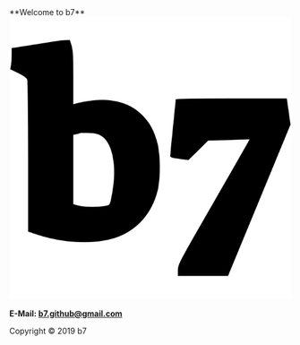 <head>
<link rel="apple-touch-icon" sizes="180x180" href="/apple-touch-icon.png">
<link rel="icon" type="image/png" sizes="32x32" href="/favicon-32x32.png">
<link rel="icon" type="image/png" sizes="16x16" href="/favicon-16x16.png">
<link rel="manifest" href="/site.webmanifest">
</head>
**Welcome to b7**
<img alt="b7" src="b7.svg">

**E-Mail: <a href="mailyo:b7.github@gmail.com">b7.github@gmail.com</a>**

Copyright © 2019 b7
